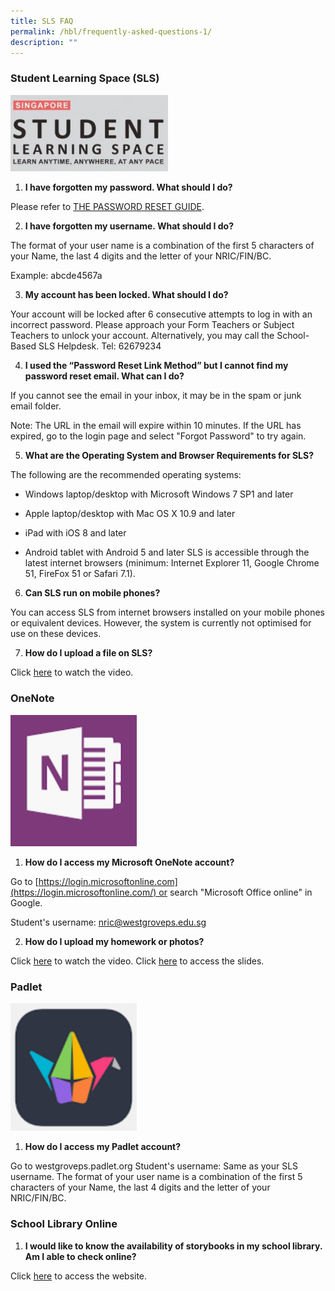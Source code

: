 ```yaml
---
title: SLS FAQ
permalink: /hbl/frequently-asked-questions-1/
description: ""
---
```


### Student Learning Space (SLS)

<img src="/images/Until%202022_Pictures/SLS%20Logo.jpg" 
     style="width:50%">
		 
1. **I have forgotten my password. What should I do?**

Please refer to [THE PASSWORD RESET GUIDE](https://static.learning.moe.edu.sg/UserGuide/login-troubleshooting/student-forgot-password.html).

2. **I have forgotten my username. What should I do?**

The format of your user name is a combination of the first 5 characters of your Name, the last 4 digits and the letter of your NRIC/FIN/BC.

Example: abcde4567a

3. **My account has been locked. What should I do?**

Your account will be locked after 6 consecutive attempts to log in with an incorrect password. Please approach your Form Teachers or Subject Teachers to unlock your account. Alternatively, you may call the School-Based SLS Helpdesk. Tel: 62679234

4. **I used the “Password Reset Link Method” but I cannot find my password reset email. What can I do?** 

If you cannot see the email in your inbox, it may be in the spam or junk email folder.

Note: The URL in the email will expire within 10 minutes. If the URL has expired, go to the login page and select "Forgot Password" to try again.

5. **What are the Operating System and Browser Requirements for SLS?**

The following are the recommended operating systems:

* Windows laptop/desktop with Microsoft Windows 7 SP1 and later

* Apple laptop/desktop with Mac OS X 10.9 and later

* iPad with iOS 8 and later

* Android tablet with Android 5 and later SLS is accessible through the latest internet browsers (minimum: Internet Explorer 11, Google Chrome 51, FireFox 51 or Safari 7.1).

6. **Can SLS run on mobile phones?**

You can access SLS from internet browsers installed on your mobile phones or equivalent devices. However, the system is currently not optimised for use on these devices.

7. **How do I upload a file on SLS?**

Click [here](https://www.youtube.com/watch?v=2chhMdVbEmw&feature=youtu.be) to watch the video.

### OneNote

<img src="/images/Until%202022_Pictures/onenote.png" 
     style="width:40%">
		 
1. **How do I access my Microsoft OneNote account?**

Go to [https://login.microsoftonline.com](https://login.microsoftonline.com/) or search "Microsoft Office online" in Google. 

Student's username: nric@westgroveps.edu.sg  
  

2. **How do I upload my homework or photos?**

Click [here](https://www.loom.com/share/ef68e855b8a248f9899104bfccf5f132) to watch the video. Click [here](/files/How%20to%20upload%20work%20on%20OneNote.pdf) to access the slides.

### Padlet

<img src="/images/Until%202022_Pictures/padlet.png" 
     style="width:40%">
		 
1. **How do I access my Padlet account?**

Go to westgroveps.padlet.org Student's username: Same as your SLS username. The format of your user name is a combination of the first 5 characters of your Name, the last 4 digits and the letter of your NRIC/FIN/BC.

### School Library Online

1. **I would like to know the availability of storybooks in my school library. Am I able to check online?**            

Click [here](https://schoolibrary.spydus.com.sg/WestGrovePri/cgi-bin/spydus.exe/MSGTRN/WPAC/HOME) to access the website.